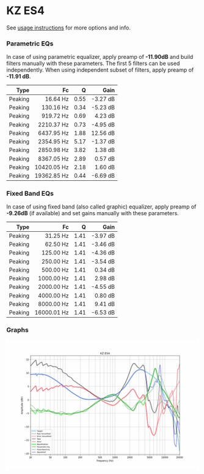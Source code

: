 # KZ ES4
See [usage instructions](https://github.com/jaakkopasanen/AutoEq#usage) for more options and info.

### Parametric EQs
In case of using parametric equalizer, apply preamp of **-11.90dB** and build filters manually
with these parameters. The first 5 filters can be used independently.
When using independent subset of filters, apply preamp of **-11.91 dB**.

| Type    | Fc          |    Q | Gain     |
|--------:|------------:|-----:|---------:|
| Peaking | 16.64 Hz    | 0.55 | -3.27 dB |
| Peaking | 130.16 Hz   | 0.34 | -5.23 dB |
| Peaking | 919.72 Hz   | 0.69 | 4.23 dB  |
| Peaking | 2210.37 Hz  | 0.73 | -4.95 dB |
| Peaking | 6437.95 Hz  | 1.88 | 12.56 dB |
| Peaking | 2354.95 Hz  | 5.17 | -1.37 dB |
| Peaking | 2850.98 Hz  | 3.82 | 1.38 dB  |
| Peaking | 8367.05 Hz  | 2.89 | 0.57 dB  |
| Peaking | 10420.05 Hz | 2.18 | 1.60 dB  |
| Peaking | 19362.85 Hz | 0.44 | -6.69 dB |

### Fixed Band EQs
In case of using fixed band (also called graphic) equalizer, apply preamp of **-9.26dB**
(if available) and set gains manually with these parameters.

| Type    | Fc          |    Q | Gain     |
|--------:|------------:|-----:|---------:|
| Peaking | 31.25 Hz    | 1.41 | -3.97 dB |
| Peaking | 62.50 Hz    | 1.41 | -3.46 dB |
| Peaking | 125.00 Hz   | 1.41 | -4.36 dB |
| Peaking | 250.00 Hz   | 1.41 | -3.54 dB |
| Peaking | 500.00 Hz   | 1.41 | 0.34 dB  |
| Peaking | 1000.00 Hz  | 1.41 | 2.98 dB  |
| Peaking | 2000.00 Hz  | 1.41 | -4.55 dB |
| Peaking | 4000.00 Hz  | 1.41 | 0.80 dB  |
| Peaking | 8000.00 Hz  | 1.41 | 9.41 dB  |
| Peaking | 16000.01 Hz | 1.41 | -6.53 dB |

### Graphs
![](./KZ%20ES4.png)